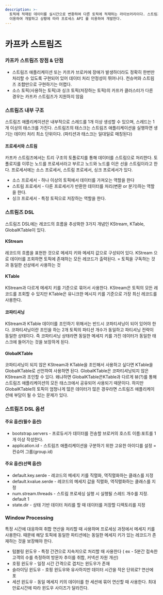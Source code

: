 ```yaml
---
description: >-
  토픽에 적재된 데이터를 실시간으로 변환하여 다른 토픽에 적재하는 라이브러리이다. 스트림즈 어플리케이션은 일반적으로 주로 스트림즈 DSL 을
  이용하여 개발하고 상황에 따라 프로세스 API 를 이용하여 개발한다.
---
```


# 카프카 스트림즈

### 카프카 스트림즈 장점 & 단점

* 스트림즈 애플리케이션 또는 카프카 브로커에 장애가 발생하더라도 정확히 한번만 처리할 수 있도록 구현되어 있어 데이터 처리 안정성이 뛰어나다. 컨슈머와 스트림즈 조합만으로 구현하기는 어렵다.
* 소스 토픽(사용하는 토픽)과 싱크 토픽(저장하는 토픽)의 카프카 클러스터가 다른 경우는 카프카 스트림즈가 지원하지 않음



### 스트림즈 내부 구조

스트림즈 애플리케이션은 내부적으로 스레드를 1개 이상 생성할 수 있으며, 스레드는 1개 이상의 태스크를 가진다. 스트림즈의 태스크는 스트림즈 애플리케이션을 실행하면 생기는 데이터 처리 최소 단위이다.  (파티션과 태스크는 일대일로 매칭된다)



#### 프로세서와 스트림

카프카 스트림즈에서는 트리 구조의 토폴로지를 통해 데이터를 스트림으로 처리한다. 토폴로지를 이루는 노드를 프로세서라고 부르고 노드와 노드를 이은 선을 스트림이라고 한다. 프로세서에는 소스 프로세서, 스트림 프로세서, 싱크 프로세서가 있다.

* 소스 프로세서 - 하나 이상의 토픽에서 데이터를 가져오는 역할을 한다
* 스트림 프로세서 - 다른 프로세서가 반환한 데이터를 처리(변환 or 분기)하는 역할을 한다.
* 싱크 프로세서 - 특정 토픽으로 저장하는 역할을 한다.



### 스트림즈 DSL

스트림즈 DSL에는 레코드의 흐름을 추상화한 3가지 개념인 KStream, KTable, GlobalKTable이 있다.



#### KStream

레코드의 흐름을 표현한 것으로 메세지 키와 메세지 값으로 구성되어 있다. KStream 으로 데이터를 조회하면 토픽에 존재하는 모든 레코드가 출력된다. = 토픽을 구독하는 것과 동일한 선상에서 사용하는 것



#### KTable

KStream과 다르게 메세지 키를 기준으로 묶어서 사용한다. KStream은 토픽의 모든 레코드를 조회할 수 있지만 KTable은 유니크한 메시지 키를 기준으로 가장 최신 레코드를 사용한다.



#### 코파티셔닝

KStream과 KTable 데이터를 조인하기 위해서는 반드시 코파티셔닝이 되어 있어야 한다. 코파티셔닝이란 조인을 하는 2개 토픽의 파티션 개수가 동일하고 파티셔닝 전략이 동일한 상태이다. 즉 코파티셔닝 상태라면 동일한 메세지 키를 가진 데이터가 동일한 태스크에 들어가는 것을 보장하게 된다.



#### GlobalKTable

코파티셔닝이 되지 않은 KStream과 KTable을 조인해서 사용하고 싶다면 KTable을 GlobalKTable로 선언하여 사용하면 된다. GlobalKTable은 코파티셔닝되지 않은 KStream과 조인할 수 있다. 왜냐하면  GlobalKTable은KTable과 다르게 뷰(?)를 통해 스트림즈 애플리케이션의 모든 태스크에서 공유되어 사용되기 때문이다. 하지만 GlobalKTable의 토픽이 엄청나게 많은 데이터가 많은 경우라면 스트림즈 애플리케이션에 부담이 될 수 있는 문제가 있다.



### 스트림즈 DSL 옵션

#### 주요 옵션(필수 옵션)

* bootstrap.servers - 프로듀서가 데이터를 전송할 브로커의 호스트 이름:포트를 1개 이상 작성한다.
* application.id - 스트림즈 애플리케이션을 구분하기 위한 고유한 아이디를 설정 = 컨슈머 그룹(group.id)

#### 주요 옵션(선택 옵션)

* default.key.serde -  레코드의 메세지 키를 직렬화, 역직렬화하는 클래스를 지정
* default.kvalue.serde - 레코드의 메세지 값을 직렬화, 역직렬화하는 클래스를 지정
* num.stream.threads - 스트림 프로세싱 실행 시 실행될 스레드 개수를 지정. default 1
* state.dir - 상태 기반 데이터 처리를 할 때 데이터를 저장할 디렉토리를 지정



### Window Processing

특정 시간에 대응하여 취합 연산을 처리할 때 사용하며 프로세싱 과정에서 메세지 키를 사용한다. 때문에 해당 토픽에 동일한 파티션에는 동일한 메세지 키가 있는 레코드가 존재하는 것을 보장해야 한다.

* 텀블링 윈도우 - 특정 간견으로 지속저으로 처리할 때 사용한다 ( ex - 5분간 접속한 고객의 수를 측정하여 방문자 추이를 취합,  커넥션 자원 개선)
* 호핑 윈도우 - 일정 시간 간격으로 겹치는 윈도우가 존재
* 슬라이딩 윈도우 - 호핑 윈도우와 유사하지만 데이터 시간을 작은 단위로? 연산에 포
* 세션 윈도우 - 동일 메세지 키의 데이터를 한 세션에 묶어 연산할 때 사용한다. 최대 만료시간에 따라 윈도우 사이즈가 달라진다.
